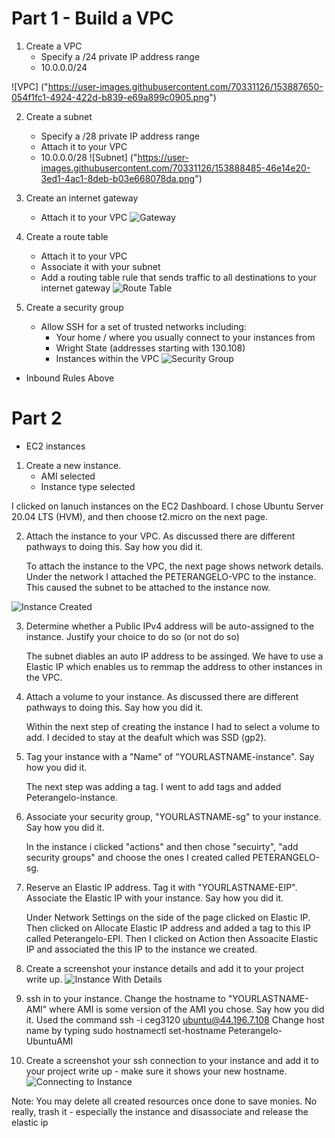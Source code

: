 # Part 1 - Build a VPC

1. Create a VPC
    - Specify a /24 private IP address range
    - 10.0.0.0/24
  
![VPC] ("https://user-images.githubusercontent.com/70331126/153887650-054f1fc1-4924-422d-b839-e69a899c0905.png")


2. Create a subnet
    - Specify a /28 private IP address range
    - Attach it to your VPC
    - 10.0.0.0/28
![Subnet] ("https://user-images.githubusercontent.com/70331126/153888485-46e14e20-3ed1-4ac1-8deb-b03e668078da.png")

3. Create an internet gateway
    - Attach it to your VPC
![Gateway](Gateway.png)


4. Create a route table
    - Attach it to your VPC
    - Associate it with your subnet
    - Add a routing table rule that sends traffic to all destinations to your internet gateway
 ![Route Table](Route.png)


5. Create a security group
    - Allow SSH for a set of trusted networks including:
      - Your home / where you usually connect to your instances from
      - Wright State (addresses starting with 130.108)
      - Instances within the VPC
![Security Group](SecurityGroup.png)
- Inbound Rules Above

# Part 2 
- EC2 instances
1. Create a new instance. 
    - AMI selected
    - Instance type selected
   
 I clicked on lanuch instances on the EC2 Dashboard. I chose Ubuntu Server 20.04 LTS (HVM), and then choose t2.micro on the next page.

2. Attach the instance to your VPC. As discussed there are different pathways to doing this. Say how you did it.

    To attach the instance to the VPC, the  next page shows network details. Under the network I attached the PETERANGELO-VPC to the instance.
    This caused the subnet to be attached to the instance now.
    
![Instance Created](Instance.png)

3. Determine whether a Public IPv4 address will be auto-assigned to the instance. Justify your choice to do so (or not do so)

   The subnet diables an auto IP address to be assinged. We have to use a Elastic IP which enables us to remmap the address to other instances in the VPC. 
   
4. Attach a volume to your instance. As discussed there are different pathways to doing this. Say how you did it.

    Within the next step of creating the instance I had to select a volume to add. I decided to stay at the deafult which was SSD (gp2).

5. Tag your instance with a "Name" of "YOURLASTNAME-instance". Say how you did it.

    The next step was adding a tag. I went to add tags and  added Peterangelo-instance.

6. Associate your security group, "YOURLASTNAME-sg" to your instance. Say how you did it.

    In the instance i clicked "actions" and then chose "secuirty",  "add security groups" and choose the ones I created called PETERANGELO-sg.

7. Reserve an Elastic IP address. Tag it with "YOURLASTNAME-EIP". Associate the Elastic IP with your instance. Say how you did it.

   Under Network Settings on the side of the page clicked on Elastic IP. Then clicked on Allocate Elastic IP address and added
    a tag to this IP called Peterangelo-EPI. Then I clicked on Action then Assoacite Elastic IP and associated the this IP to the instance we created. 

8. Create a screenshot your instance details and add it to your project write up.
![Instance With Details](Instance2.png)


9. ssh in to your instance. Change the hostname to "YOURLASTNAME-AMI" where AMI is some version of the AMI you chose. Say how you did it.
    Used the command ssh -i ceg3120 ubuntu@44.196.7.108
    Change host name by typing sudo hostnamectl set-hostname Peterangelo-UbuntuAMI

  
10. Create a screenshot your ssh connection to your instance and add it to your project write up - make sure it shows your new hostname.
![Connecting to Instance](connect.png)

Note: You may delete all created resources once done to save monies. No really, trash it - especially the instance and disassociate and release the elastic ip

